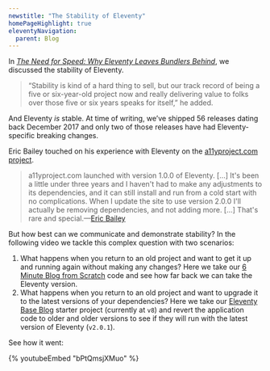 ```yaml
---
newstitle: "The Stability of Eleventy"
homePageHighlight: true
eleventyNavigation:
  parent: Blog
---
```

In [_The Need for Speed: Why Eleventy Leaves Bundlers Behind_](/blog/newstack/), we discussed the stability of Eleventy.

> “Stability is kind of a hard thing to sell, but our track record of being a five or six-year-old project now and really delivering value to folks over those five or six years speaks for itself,” he added.

And Eleventy _is_ stable. At time of writing, we’ve shipped 56 releases dating back December 2017 and only two of those releases have had Eleventy-specific breaking changes.

Eric Bailey touched on his experience with Eleventy on the [a11yproject.com project](https://www.a11yproject.com/).

> a11yproject.com launched with version 1.0.0 of Eleventy. […] It's been a little under three years and I haven't had to make any adjustments to its dependencies, and it can still install and run from a cold start with no complications. When I update the site to use version 2.0.0 I'll actually be removing dependencies, and not adding more. […] That's rare and special.—[Eric Bailey](https://social.ericwbailey.website/@eric/109914908787346813)

But how best can we communicate and demonstrate stability? In the following video we tackle this complex question with two scenarios:

1. What happens when you return to an old project and want to get it up and running again without making any changes? Here we take our [6 Minute Blog from Scratch](https://www.youtube.com/watch?v=kzf9A9tkkl4) code and see how far back we can take the Eleventy version.
1. What happens when you return to an old project and want to upgrade it to the latest versions of your dependencies? Here we take our [Eleventy Base Blog](https://github.com/11ty/eleventy-base-blog) starter project (currently at `v8`) and revert the application code to older and older versions to see if they will run with the latest version of Eleventy (`v2.0.1`).

See how it went:

{% youtubeEmbed "bPtQmsjXMuo" %}
